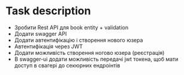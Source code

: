 # Task description
- Зробити Rest API для book entity + validation  
- Додати swagger API  
- Додати автентифікацію і створення нового юзера  
- Автентифікація через JWT  
- Додати можливість створення ногово юзера (реєстрація)  
- В swagger-ui додати можливість передачі jwt токена, щоб мати доступ в свагері до секюрних ендроінтів